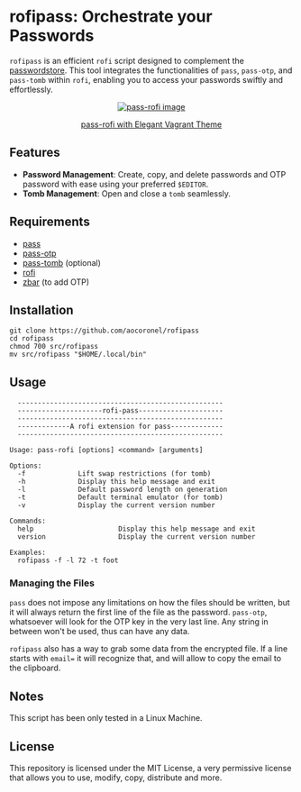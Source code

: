 # rofipass: Orchestrate your Passwords

`rofipass` is an efficient `rofi` script designed to complement the [passwordstore](https://www.passwordstore.org/). This tool integrates the functionalities of `pass`, `pass-otp`, and `pass-tomb` within `rofi`, enabling you to access your passwords swiftly and effortlessly.

<div align="center"><a href="https://github.com/aocoronel/elegantvagrant/tree/main/rofi">
  <img src="https://git.disroot.org/aocoronel/images/raw/branch/main/pass/2025-05-16-rofipass.webp" alt="pass-rofi image">
  <p>pass-rofi with Elegant Vagrant Theme</p>
</a>
</div>

## Features

- **Password Management**: Create, copy, and delete passwords and OTP password with ease using your preferred `$EDITOR`.
- **Tomb Management**: Open and close a `tomb` seamlessly.

## Requirements

- [pass](https://www.passwordstore.org/)
- [pass-otp](https://github.com/tadfisher/pass-otp)
- [pass-tomb](https://github.com/roddhjav/pass-tomb) (optional)
- [rofi](https://github.com/davatorium/rofi)
- [zbar](https://github.com/mchehab/zbar) (to add OTP)

## Installation

```
git clone https://github.com/aocoronel/rofipass
cd rofipass
chmod 700 src/rofipass
mv src/rofipass "$HOME/.local/bin"
```

## Usage

```
  ---------------------------------------------------
  ---------------------rofi-pass---------------------
  ---------------------------------------------------
  -------------A rofi extension for pass-------------
  ---------------------------------------------------

Usage: pass-rofi [options] <command> [arguments]

Options:
  -f             Lift swap restrictions (for tomb)
  -h             Display this help message and exit
  -l             Default password length on generation
  -t             Default terminal emulator (for tomb)
  -v             Display the current version number

Commands:
  help                     Display this help message and exit
  version                  Display the current version number

Examples:
  rofipass -f -l 72 -t foot
```

### Managing the Files

`pass` does not impose any limitations on how the files should be written, but it will always return the first line of the file as the password. `pass-otp`, whatsoever will look for the OTP key in the very last line. Any string in between won't be used, thus can have any data.

`rofipass` also has a way to grab some data from the encrypted file. If a line starts with `email=` it will recognize that, and will allow to copy the email to the clipboard.

## Notes

This script has been only tested in a Linux Machine.

## License

This repository is licensed under the MIT License, a very permissive license that allows you to use, modify, copy, distribute and more.
